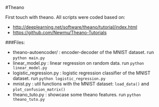 #Theano

First touch with theano.
All scripts were coded based on:
- http://deeplearning.net/software/theano/tutorial/index.html
- https://github.com/Newmu/Theano-Tutorials


###Files:

- theano-autoencoder/ : encoder-decoder of the MNIST dataset.
run `python main.py`
- linear_model.py : linear regression on random data.
run `python linear_model.py`
- logistic_regression.py : logistic regression classifier of the MNIST dataset.
run `python logistic_regression.py`
- mnist.py : util functions with the MNIST dataset: `load_data()` and `plot_confusion_matrix()`
- theano_tuto.py : showcase some theano features.
run `python theano_tuto.py`
